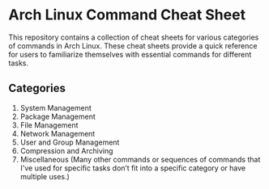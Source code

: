 # Arch Linux Command Cheat Sheet

This repository contains a collection of cheat sheets for various categories of commands in Arch Linux. These cheat sheets provide a quick reference for users to familiarize themselves with essential commands for different tasks.

## Categories

1. System Management
2. Package Management
3. File Management
4. Network Management
5. User and Group Management
6. Compression and Archiving
7. Miscellaneous (Many other commands or sequences of commands that I've used for specific tasks don’t fit into a specific category or have multiple uses.)
